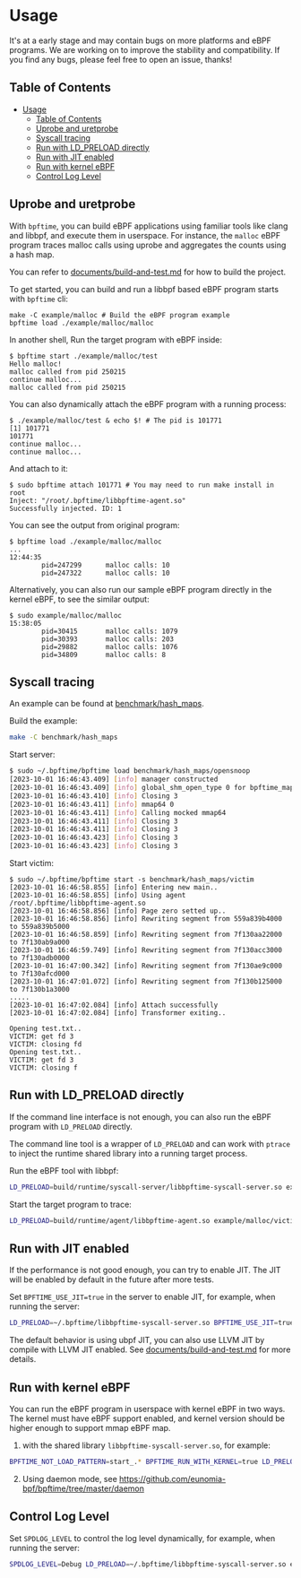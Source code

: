 # Usage

It's at a early stage and may contain bugs on more platforms and eBPF programs. We are working on to improve the stability and compatibility. If you find any bugs, please feel free to open an issue, thanks!

## Table of Contents

- [Usage](#usage)
  - [Table of Contents](#table-of-contents)
  - [Uprobe and uretprobe](#uprobe-and-uretprobe)
  - [Syscall tracing](#syscall-tracing)
  - [Run with LD\_PRELOAD directly](#run-with-ld_preload-directly)
  - [Run with JIT enabled](#run-with-jit-enabled)
  - [Run with kernel eBPF](#run-with-kernel-ebpf)
  - [Control Log Level](#control-log-level)

## Uprobe and uretprobe

With `bpftime`, you can build eBPF applications using familiar tools like clang and libbpf, and execute them in userspace. For instance, the `malloc` eBPF program traces malloc calls using uprobe and aggregates the counts using a hash map.

You can refer to [documents/build-and-test.md](build-and-test.md) for how to build the project.

To get started, you can build and run a libbpf based eBPF program starts with `bpftime` cli:

```console
make -C example/malloc # Build the eBPF program example
bpftime load ./example/malloc/malloc
```

In another shell, Run the target program with eBPF inside:

```console
$ bpftime start ./example/malloc/test
Hello malloc!
malloc called from pid 250215
continue malloc...
malloc called from pid 250215
```

You can also dynamically attach the eBPF program with a running process:

```console
$ ./example/malloc/test & echo $! # The pid is 101771
[1] 101771
101771
continue malloc...
continue malloc...
```

And attach to it:

```console
$ sudo bpftime attach 101771 # You may need to run make install in root
Inject: "/root/.bpftime/libbpftime-agent.so"
Successfully injected. ID: 1
```

You can see the output from original program:

```console
$ bpftime load ./example/malloc/malloc
...
12:44:35 
        pid=247299      malloc calls: 10
        pid=247322      malloc calls: 10
```

Alternatively, you can also run our sample eBPF program directly in the kernel eBPF, to see the similar output:

```console
$ sudo example/malloc/malloc
15:38:05
        pid=30415       malloc calls: 1079
        pid=30393       malloc calls: 203
        pid=29882       malloc calls: 1076
        pid=34809       malloc calls: 8
```

## Syscall tracing

An example can be found at [benchmark/hash_maps](../benchmark/hash_maps/).

Build the example:

```sh
make -C benchmark/hash_maps
```

Start server:

```sh
$ sudo ~/.bpftime/bpftime load benchmark/hash_maps/opensnoop
[2023-10-01 16:46:43.409] [info] manager constructed
[2023-10-01 16:46:43.409] [info] global_shm_open_type 0 for bpftime_maps_shm
[2023-10-01 16:46:43.410] [info] Closing 3
[2023-10-01 16:46:43.411] [info] mmap64 0
[2023-10-01 16:46:43.411] [info] Calling mocked mmap64
[2023-10-01 16:46:43.411] [info] Closing 3
[2023-10-01 16:46:43.411] [info] Closing 3
[2023-10-01 16:46:43.423] [info] Closing 3
[2023-10-01 16:46:43.423] [info] Closing 3
```

Start victim:

```console
$ sudo ~/.bpftime/bpftime start -s benchmark/hash_maps/victim
[2023-10-01 16:46:58.855] [info] Entering new main..
[2023-10-01 16:46:58.855] [info] Using agent /root/.bpftime/libbpftime-agent.so
[2023-10-01 16:46:58.856] [info] Page zero setted up..
[2023-10-01 16:46:58.856] [info] Rewriting segment from 559a839b4000 to 559a839b5000
[2023-10-01 16:46:58.859] [info] Rewriting segment from 7f130aa22000 to 7f130ab9a000
[2023-10-01 16:46:59.749] [info] Rewriting segment from 7f130acc3000 to 7f130adb0000
[2023-10-01 16:47:00.342] [info] Rewriting segment from 7f130ae9c000 to 7f130afcd000
[2023-10-01 16:47:01.072] [info] Rewriting segment from 7f130b125000 to 7f130b1a3000
.....
[2023-10-01 16:47:02.084] [info] Attach successfully
[2023-10-01 16:47:02.084] [info] Transformer exiting..

Opening test.txt..
VICTIM: get fd 3
VICTIM: closing fd
Opening test.txt..
VICTIM: get fd 3
VICTIM: closing f
```

## Run with LD_PRELOAD directly

If the command line interface is not enough, you can also run the eBPF program with `LD_PRELOAD` directly.

The command line tool is a wrapper of `LD_PRELOAD` and can work with `ptrace` to inject the runtime shared library into a running target process.

Run the eBPF tool with libbpf:

```sh
LD_PRELOAD=build/runtime/syscall-server/libbpftime-syscall-server.so example/malloc/malloc
```

Start the target program to trace:

```sh
LD_PRELOAD=build/runtime/agent/libbpftime-agent.so example/malloc/victim
```

## Run with JIT enabled

If the performance is not good enough, you can try to enable JIT. The JIT will be enabled by default in the future after more tests.

Set `BPFTIME_USE_JIT=true` in the server to enable JIT, for example, when running the server:

```sh
LD_PRELOAD=~/.bpftime/libbpftime-syscall-server.so BPFTIME_USE_JIT=true example/malloc/malloc
```

The default behavior is using ubpf JIT, you can also use LLVM JIT by compile with LLVM JIT enabled. See [documents/build-and-test.md](build-and-test.md) for more details.

## Run with kernel eBPF

You can run the eBPF program in userspace with kernel eBPF in two ways. The kernel must have eBPF support enabled, and kernel version should be higher enough to support mmap eBPF map.

1. with the shared library `libbpftime-syscall-server.so`, for example:

```sh
BPFTIME_NOT_LOAD_PATTERN=start_.* BPFTIME_RUN_WITH_KERNEL=true LD_PRELOAD=~/.bpftime/libbpftime-syscall-server.so example/malloc/malloc
```

2. Using daemon mode, see <https://github.com/eunomia-bpf/bpftime/tree/master/daemon>

## Control Log Level

Set `SPDLOG_LEVEL` to control the log level dynamically, for example, when running the server:

```sh
SPDLOG_LEVEL=Debug LD_PRELOAD=~/.bpftime/libbpftime-syscall-server.so example/malloc/malloc
```
